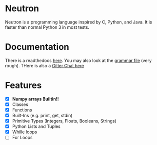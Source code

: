 # Neutron
Neutron is a programming language inspired by C, Python, and Java. It is faster than normal Python 3 in most tests.

# Documentation
There is a readthedocs [here](https://neutron-lang.readthedocs.io/en/latest/). You may also look at the [grammar file](./grammar.txt) (very rough). THere is also a [Gitter Chat here](https://gitter.im/The-Neutron-Foundation)

# Features
- [x] **Numpy  arrays Builtin!!**
- [x] Classes
- [x] Functions
- [x] Built-Ins (e.g. print, get, stdin)
- [x] Primitive Types (Integers, Floats, Booleans, Strings)
- [x] Python Lists and Tuples
- [x] Whille loops
- [ ] For Loops
